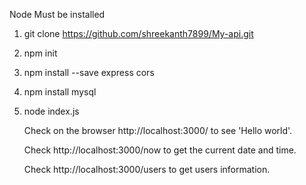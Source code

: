 Node Must be installed
1. git clone https://github.com/shreekanth7899/My-api.git
2. npm init
3. npm install --save express cors
4. npm install mysql
5. node index.js 
   
   Check on the browser http://localhost:3000/ to see 'Hello world'.
   
   Check http://localhost:3000/now to get the current date and time.

   Check http://localhost:3000/users to get users information.

   
